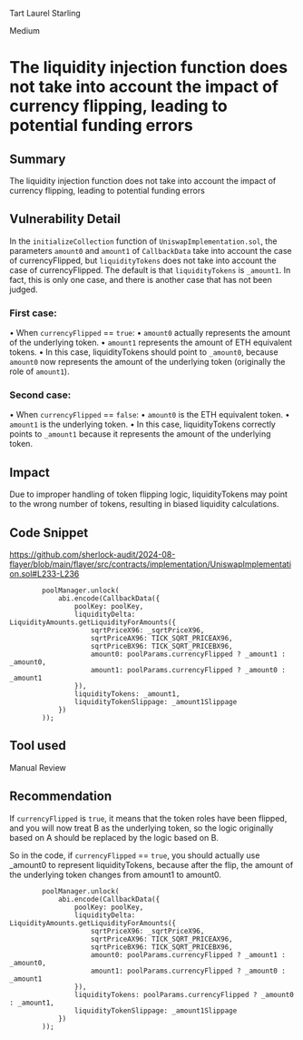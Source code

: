 Tart Laurel Starling

Medium

# The liquidity injection function does not take into account the impact of currency flipping, leading to potential funding errors

## Summary
The liquidity injection function does not take into account the impact of currency flipping, leading to potential funding errors
## Vulnerability Detail
In the `initializeCollection` function of `UniswapImplementation.sol`, the parameters `amount0` and `amount1` of `CallbackData` take into account the case of currencyFlipped, but `liquidityTokens` does not take into account the case of currencyFlipped. The default is that `liquidityTokens` is `_amount1`. In fact, this is only one case, and there is another case that has not been judged.

### First case:
• When `currencyFlipped` == `true`:
• `amount0` actually represents the amount of the underlying token.
• `amount1` represents the amount of ETH equivalent tokens.
• In this case, liquidityTokens should point to `_amount0`, because `amount0` now represents the amount of the underlying token (originally the role of `amount1`).
### Second case:
• When `currencyFlipped` == `false`:
• `amount0` is the ETH equivalent token.
• `amount1` is the underlying token.
• In this case, liquidityTokens correctly points to `_amount1` because it represents the amount of the underlying token.
## Impact
Due to improper handling of token flipping logic, liquidityTokens may point to the wrong number of tokens, resulting in biased liquidity calculations.
## Code Snippet
https://github.com/sherlock-audit/2024-08-flayer/blob/main/flayer/src/contracts/implementation/UniswapImplementation.sol#L233-L236
```solidity
        poolManager.unlock(
            abi.encode(CallbackData({
                poolKey: poolKey,
                liquidityDelta: LiquidityAmounts.getLiquidityForAmounts({
                    sqrtPriceX96: _sqrtPriceX96,
                    sqrtPriceAX96: TICK_SQRT_PRICEAX96,
                    sqrtPriceBX96: TICK_SQRT_PRICEBX96,
                    amount0: poolParams.currencyFlipped ? _amount1 : _amount0,
                    amount1: poolParams.currencyFlipped ? _amount0 : _amount1
                }),
                liquidityTokens: _amount1,
                liquidityTokenSlippage: _amount1Slippage
            })
        ));
```
## Tool used

Manual Review

## Recommendation
If `currencyFlipped` is `true`, it means that the token roles have been flipped, and you will now treat B as the underlying token, so the logic originally based on A should be replaced by the logic based on B.

So in the code, if `currencyFlipped` == `true`, you should actually use _amount0 to represent liquidityTokens, because after the flip, the amount of the underlying token changes from amount1 to amount0.
```solidity
        poolManager.unlock(
            abi.encode(CallbackData({
                poolKey: poolKey,
                liquidityDelta: LiquidityAmounts.getLiquidityForAmounts({
                    sqrtPriceX96: _sqrtPriceX96,
                    sqrtPriceAX96: TICK_SQRT_PRICEAX96,
                    sqrtPriceBX96: TICK_SQRT_PRICEBX96,
                    amount0: poolParams.currencyFlipped ? _amount1 : _amount0,
                    amount1: poolParams.currencyFlipped ? _amount0 : _amount1
                }),
                liquidityTokens: poolParams.currencyFlipped ? _amount0 : _amount1,
                liquidityTokenSlippage: _amount1Slippage
            })
        ));
```
